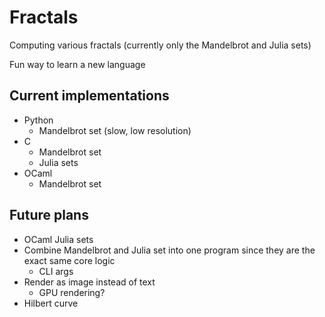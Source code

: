# Fractals

Computing various fractals (currently only the Mandelbrot and Julia sets)

Fun way to learn a new language

## Current implementations

- Python
    - Mandelbrot set (slow, low resolution)
- C
    - Mandelbrot set
    - Julia sets
- OCaml
    - Mandelbrot set

## Future plans

- OCaml Julia sets
- Combine Mandelbrot and Julia set into one program since they are the exact same core logic
    - CLI args
- Render as image instead of text
    - GPU rendering?
- Hilbert curve
